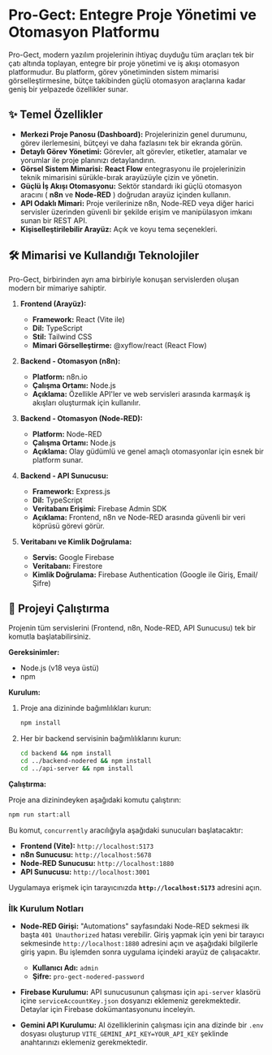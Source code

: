 # Pro-Gect: Entegre Proje Yönetimi ve Otomasyon Platformu

Pro-Gect, modern yazılım projelerinin ihtiyaç duyduğu tüm araçları tek bir çatı altında toplayan, entegre bir proje yönetimi ve iş akışı otomasyon platformudur. Bu platform, görev yönetiminden sistem mimarisi görselleştirmesine, bütçe takibinden güçlü otomasyon araçlarına kadar geniş bir yelpazede özellikler sunar.

## ✨ Temel Özellikler

- **Merkezi Proje Panosu (Dashboard):** Projelerinizin genel durumunu, görev ilerlemesini, bütçeyi ve daha fazlasını tek bir ekranda görün.
- **Detaylı Görev Yönetimi:** Görevler, alt görevler, etiketler, atamalar ve yorumlar ile proje planınızı detaylandırın.
- **Görsel Sistem Mimarisi:** **React Flow** entegrasyonu ile projelerinizin teknik mimarisini sürükle-bırak arayüzüyle çizin ve yönetin.
- **Güçlü İş Akışı Otomasyonu:** Sektör standardı iki güçlü otomasyon aracını ( **n8n** ve **Node-RED** ) doğrudan arayüz içinden kullanın.
- **API Odaklı Mimari:** Proje verilerinize n8n, Node-RED veya diğer harici servisler üzerinden güvenli bir şekilde erişim ve manipülasyon imkanı sunan bir REST API.
- **Kişiselleştirilebilir Arayüz:** Açık ve koyu tema seçenekleri.

## 🛠️ Mimarisi ve Kullandığı Teknolojiler

Pro-Gect, birbirinden ayrı ama birbiriyle konuşan servislerden oluşan modern bir mimariye sahiptir.

1.  **Frontend (Arayüz):**
    - **Framework:** React (Vite ile)
    - **Dil:** TypeScript
    - **Stil:** Tailwind CSS
    - **Mimari Görselleştirme:** @xyflow/react (React Flow)

2.  **Backend - Otomasyon (n8n):**
    - **Platform:** n8n.io
    - **Çalışma Ortamı:** Node.js
    - **Açıklama:** Özellikle API'ler ve web servisleri arasında karmaşık iş akışları oluşturmak için kullanılır.

3.  **Backend - Otomasyon (Node-RED):**
    - **Platform:** Node-RED
    - **Çalışma Ortamı:** Node.js
    - **Açıklama:** Olay güdümlü ve genel amaçlı otomasyonlar için esnek bir platform sunar.

4.  **Backend - API Sunucusu:**
    - **Framework:** Express.js
    - **Dil:** TypeScript
    - **Veritabanı Erişimi:** Firebase Admin SDK
    - **Açıklama:** Frontend, n8n ve Node-RED arasında güvenli bir veri köprüsü görevi görür.

5.  **Veritabanı ve Kimlik Doğrulama:**
    - **Servis:** Google Firebase
    - **Veritabanı:** Firestore
    - **Kimlik Doğrulama:** Firebase Authentication (Google ile Giriş, Email/Şifre)

## 🚀 Projeyi Çalıştırma

Projenin tüm servislerini (Frontend, n8n, Node-RED, API Sunucusu) tek bir komutla başlatabilirsiniz.

**Gereksinimler:**
- Node.js (v18 veya üstü)
- npm

**Kurulum:**

1.  Proje ana dizininde bağımlılıkları kurun:
    ```bash
    npm install
    ```
2.  Her bir backend servisinin bağımlılıklarını kurun:
    ```bash
    cd backend && npm install
    cd ../backend-nodered && npm install
    cd ../api-server && npm install
    ```

**Çalıştırma:**

Proje ana dizinindeyken aşağıdaki komutu çalıştırın:

```bash
npm run start:all
```

Bu komut, `concurrently` aracılığıyla aşağıdaki sunucuları başlatacaktır:
- **Frontend (Vite):** `http://localhost:5173`
- **n8n Sunucusu:** `http://localhost:5678`
- **Node-RED Sunucusu:** `http://localhost:1880`
- **API Sunucusu:** `http://localhost:3001`

Uygulamaya erişmek için tarayıcınızda **`http://localhost:5173`** adresini açın.

### İlk Kurulum Notları

- **Node-RED Girişi:** "Automations" sayfasındaki Node-RED sekmesi ilk başta `401 Unauthorized` hatası verebilir. Giriş yapmak için yeni bir tarayıcı sekmesinde `http://localhost:1880` adresini açın ve aşağıdaki bilgilerle giriş yapın. Bu işlemden sonra uygulama içindeki arayüz de çalışacaktır.
  - **Kullanıcı Adı:** `admin`
  - **Şifre:** `pro-gect-nodered-password`

- **Firebase Kurulumu:** API sunucusunun çalışması için `api-server` klasörü içine `serviceAccountKey.json` dosyanızı eklemeniz gerekmektedir. Detaylar için Firebase dokümantasyonunu inceleyin.
- **Gemini API Kurulumu:** AI özelliklerinin çalışması için ana dizinde bir `.env` dosyası oluşturup `VITE_GEMINI_API_KEY=YOUR_API_KEY` şeklinde anahtarınızı eklemeniz gerekmektedir.
